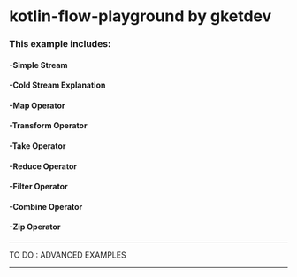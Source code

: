 # kotlin-flow-playground by gketdev

### This example includes: 

#### -Simple Stream
#### -Cold Stream Explanation
#### -Map Operator
#### -Transform Operator
#### -Take Operator
#### -Reduce Operator
#### -Filter Operator
#### -Combine Operator
#### -Zip Operator
_____________________
TO DO : ADVANCED EXAMPLES
_____________________
